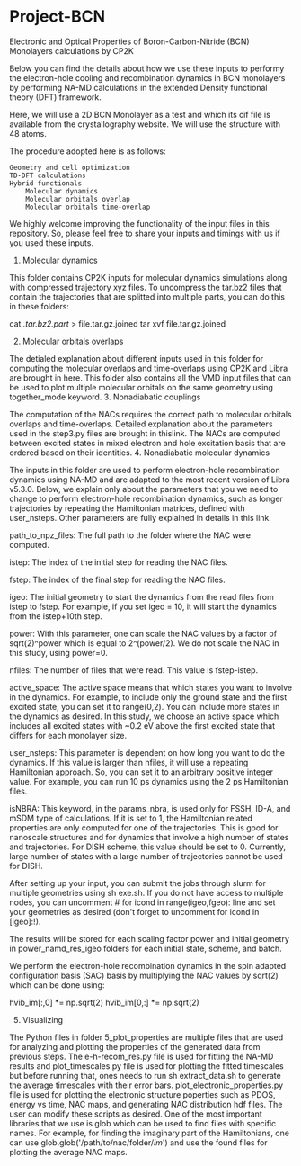 # Project-BCN
Electronic and Optical Properties of Boron-Carbon-Nitride (BCN) Monolayers calculations by CP2K  


Below you can find the details about how we use these inputs to performy the electron-hole cooling and recombination dynamics in BCN monolayers by performing NA-MD calculations in the extended Density functional theory (DFT) framework.

Here, we will use a 2D BCN Monolayer as a test and which its cif file is available from the crystallography website. We will use the structure with 48 atoms.

The procedure adopted here is as follows:


    Geometry and cell optimization
    TD-DFT calculations
    Hybrid functionals
        Molecular dynamics
        Molecular orbitals overlap
        Molecular orbitals time-overlap

We highly welcome improving the functionality of the input files in this repository. So, please feel free to share your inputs and timings with us if you used these inputs.

1. Molecular dynamics

This folder contains CP2K inputs for molecular dynamics simulations along with compressed trajectory xyz files. To uncompress the tar.bz2 files that contain the trajectories that are splitted into multiple parts, you can do this in these folders:

cat *.tar.bz2.part* > file.tar.gz.joined
tar xvf file.tar.gz.joined

2. Molecular orbitals overlaps

The detialed explanation about different inputs used in this folder for computing the molecular overlaps and time-overlaps using CP2K and Libra are brought in here. This folder also contains all the VMD input files that can be used to plot multiple molecular orbitals on the same geometry using together_mode keyword.
3. Nonadiabatic couplings

The computation of the NACs requires the correct path to molecular orbitals overlaps and time-overlaps. Detailed explanation about the parameters used in the step3.py files are brought in thislink. The NACs are computed between excited states in mixed electron and hole excitation basis that are ordered based on their identities.
4. Nonadiabatic molecular dynamics

The inputs in this folder are used to perform electron-hole recombination dynamics using NA-MD and are adapted to the most recent version of Libra v5.3.0. Below, we explain only about the parameters that you we need to change to perform electron-hole recombination dynamics, such as longer trajectories by repeating the Hamiltonian matrices, defined with user_nsteps. Other parameters are fully explained in details in this link.

path_to_npz_files: The full path to the folder where the NAC were computed.

istep: The index of the initial step for reading the NAC files.

fstep: The index of the final step for reading the NAC files.

igeo: The initial geometry to start the dynamics from the read files from istep to fstep. For example, if you set igeo = 10, it will start the dynamics from the istep+10th step.

power: With this parameter, one can scale the NAC values by a factor of sqrt(2)^power which is equal to 2^(power/2). We do not scale the NAC in this study, using power=0.

nfiles: The number of files that were read. This value is fstep-istep.

active_space: The active space means that which states you want to involve in the dynamics. For example, to include only the ground state and the first excited state, you can set it to range(0,2). You can include more states in the dynamics as desired. In this study, we choose an active space which includes all excited states with ~0.2 eV above the first excited state that differs for each monolayer size.

user_nsteps: This parameter is dependent on how long you want to do the dynamics. If this value is larger than nfiles, it will use a repeating Hamiltonian approach. So, you can set it to an arbitrary positive integer value. For example, you can run 10 ps dynamics using the 2 ps Hamiltonian files.

isNBRA: This keyword, in the params_nbra, is used only for FSSH, ID-A, and mSDM type of calculations. If it is set to 1, the Hamiltonian related properties are only computed for one of the trajectories. This is good for nanoscale structures and for dynamics that involve a high number of states and trajectories. For DISH scheme, this value should be set to 0. Currently, large number of states with a large number of trajectories cannot be used for DISH.

After setting up your input, you can submit the jobs through slurm for multiple geometries using sh exe.sh. If you do not have access to multiple nodes, you can uncomment # for icond in range(igeo,fgeo): line and set your geometries as desired (don't forget to uncomment for icond in [igeo]:!).

The results will be stored for each scaling factor power and initial geometry in power_namd_res_igeo folders for each initial state, scheme, and batch.

We perform the electron-hole recombination dynamics in the spin adapted configuration basis (SAC) basis by multiplying the NAC values by sqrt(2) which can be done using:

hvib_im[:,0] *= np.sqrt(2)
hvib_im[0,:] *= np.sqrt(2)

5. Visualizing

The Python files in folder 5_plot_properties are multiple files that are used for analyzing and plotting the properties of the generated data from previous steps. The e-h-recom_res.py file is used for fitting the NA-MD results and plot_timescales.py file is used for plotting the fitted timescales but before running that, ones needs to run sh extract_data.sh to generate the average timescales with their error bars. plot_electronic_properties.py file is used for plotting the electronic structure poperties such as PDOS, energy vs time, NAC maps, and generating NAC distribution hdf files. The user can modify these scripts as desired. One of the most important libraries that we use is glob which can be used to find files with specific names. For example, for finding the imaginary part of the Hamiltonians, one can use glob.glob('/path/to/nac/folder/*im*') and use the found files for plotting the average NAC maps.
